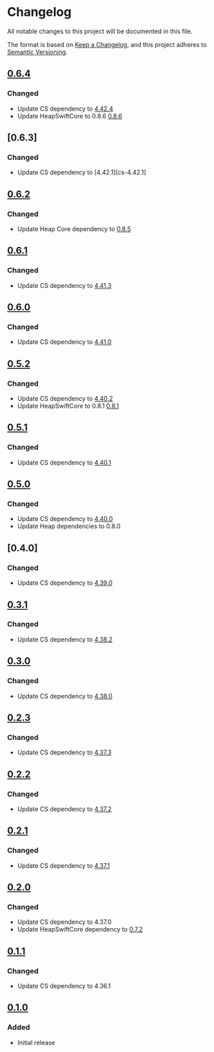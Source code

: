# Changelog

All notable changes to this project will be documented in this file.

The format is based on [Keep a Changelog](https://keepachangelog.com/en/1.0.0/),
and this project adheres to [Semantic Versioning](https://semver.org/spec/v2.0.0.html).

## [0.6.4]

### Changed

- Update CS dependency to [4.42.4][cs-4.42.4]
- Update HeapSwiftCore to 0.8.6 [0.8.6][heap-swift-core-0.8.6]

[heap-swift-core-0.8.6]: https://github.com/heap/heap-swift-core-sdk/releases/tag/0.8.6
[cs-4.42.4]: https://github.com/ContentSquare/CS_iOS_SDK/releases/tag/4.42.4
[0.6.4]: https://github.com/ContentSquare/apple-sdk/releases/tag/0.6.4

## [0.6.3]

### Changed

- Update CS dependency to [4.42.1][cs-4.42.1]

## [0.6.2]

### Changed

- Update Heap Core dependency to [0.8.5][heap-swift-core-0.8.5]

[heap-swift-core-0.8.5]: https://github.com/heap/heap-swift-core-sdk/releases/tag/0.8.5
[0.6.2]: https://github.com/ContentSquare/apple-sdk/releases/tag/0.6.2

## [0.6.1]

### Changed

- Update CS dependency to [4.41.3][cs-4.41.3]

[cs-4.41.3]: https://github.com/ContentSquare/CS_iOS_SDK/releases/tag/4.41.3
[0.6.1]: https://github.com/ContentSquare/apple-sdk/releases/tag/0.6.1

## [0.6.0]

### Changed

- Update CS dependency to [4.41.0][cs-4.41.0]

[cs-4.41.0]: https://github.com/ContentSquare/CS_iOS_SDK/releases/tag/4.41.0
[0.6.0]: https://github.com/ContentSquare/apple-sdk/releases/tag/0.6.0

## [0.5.2]

### Changed

- Update CS dependency to [4.40.2][cs-4.40.2]
- Update HeapSwiftCore to 0.8.1 [0.8.1][heap-swift-core-0.8.1]

[heap-swift-core-0.8.1]: https://github.com/heap/heap-swift-core-sdk/releases/tag/0.8.1
[cs-4.40.2]: https://github.com/ContentSquare/CS_iOS_SDK/releases/tag/4.40.2
[0.5.2]: https://github.com/ContentSquare/apple-sdk/releases/tag/0.5.2

## [0.5.1]

### Changed

- Update CS dependency to [4.40.1][cs-4.40.1]

[cs-4.40.1]: https://github.com/ContentSquare/CS_iOS_SDK/releases/tag/4.40.1
[0.5.1]: https://github.com/ContentSquare/apple-sdk/releases/tag/0.5.1

## [0.5.0]

### Changed

- Update CS dependency to [4.40.0][cs-4.40.0]
- Update Heap dependencies to 0.8.0

[cs-4.40.0]: https://github.com/ContentSquare/CS_iOS_SDK/releases/tag/4.40.0
[0.5.0]: https://github.com/ContentSquare/apple-sdk/releases/tag/0.5.0

## [0.4.0]

### Changed

- Update CS dependency to [4.39.0][cs-4.39.0]

[cs-4.39.0]: https://github.com/ContentSquare/CS_iOS_SDK/releases/tag/4.39.0

## [0.3.1]

### Changed

- Update CS dependency to [4.38.2][cs-4.38.2]

[cs-4.38.2]: https://github.com/ContentSquare/CS_iOS_SDK/releases/tag/4.38.2
[0.3.1]: https://github.com/ContentSquare/apple-sdk/releases/tag/0.3.1

## [0.3.0]

### Changed

- Update CS dependency to [4.38.0][cs-4.38.0]

[cs-4.38.0]: https://github.com/ContentSquare/CS_iOS_SDK/releases/tag/4.38.0
[0.3.0]: https://github.com/ContentSquare/apple-sdk/releases/tag/0.3.0

## [0.2.3]

### Changed

- Update CS dependency to [4.37.3][cs-4.37.3]

[cs-4.37.3]: https://github.com/ContentSquare/CS_iOS_SDK/releases/tag/4.37.3
[0.2.3]: https://github.com/ContentSquare/apple-sdk/releases/tag/0.2.3

## [0.2.2]

### Changed

- Update CS dependency to [4.37.2][cs-4.37.2]

[cs-4.37.2]: https://github.com/ContentSquare/CS_iOS_SDK/releases/tag/4.37.2
[0.2.2]: https://github.com/ContentSquare/apple-sdk/releases/tag/0.2.2

## [0.2.1]

### Changed

- Update CS dependency to [4.37.1][cs-4.37.1]

[cs-4.37.1]: https://github.com/ContentSquare/CS_iOS_SDK/releases/tag/4.37.1
[0.2.1]: https://github.com/ContentSquare/apple-sdk/releases/tag/0.2.1

## [0.2.0]

### Changed

- Update CS dependency to 4.37.0
- Update HeapSwiftCore dependency to [0.7.2][heap-swift-core-0.7.2]

[heap-swift-core-0.7.2]: https://github.com/heap/heap-swift-core-sdk/releases/tag/0.7.2
[0.2.0]: https://github.com/ContentSquare/apple-sdk/releases/tag/0.2.0

## [0.1.1]

### Changed

- Update CS dependency to 4.36.1

[0.1.1]: https://github.com/ContentSquare/apple-sdk/releases/tag/0.1.1

## [0.1.0]

### Added

- Initial release

[0.1.0]: https://github.com/ContentSquare/apple-sdk/releases/tag/0.1.0
